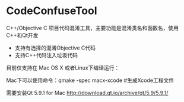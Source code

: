 # CodeConfuseTool

C++/Objective C 项目代码混淆工具，主要功能是混淆类名和函数名，使用C++和Qt开发

* 支持有选择的混淆Objective C代码
* 支持C++代码注入垃圾代码

目前仅支持在 Mac OS X 或者Linux下编译运行：

Mac下可以使用命令：qmake -spec macx-xcode     #生成Xcode工程文件

需要安装Qt 5.9.1 for Mac http://download.qt.io/archive/qt/5.9/5.9.1/
